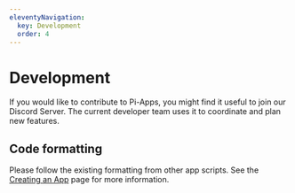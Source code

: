 ```yaml
---
eleventyNavigation:
  key: Development
  order: 4
---
```

# Development

If you would like to contribute to Pi-Apps, you might find it useful to join our Discord Server. The current developer team uses it to coordinate and plan new features.

## Code formatting

Please follow the existing formatting from other app scripts.
See the [Creating an App](./Creating-an-app) page for more information.